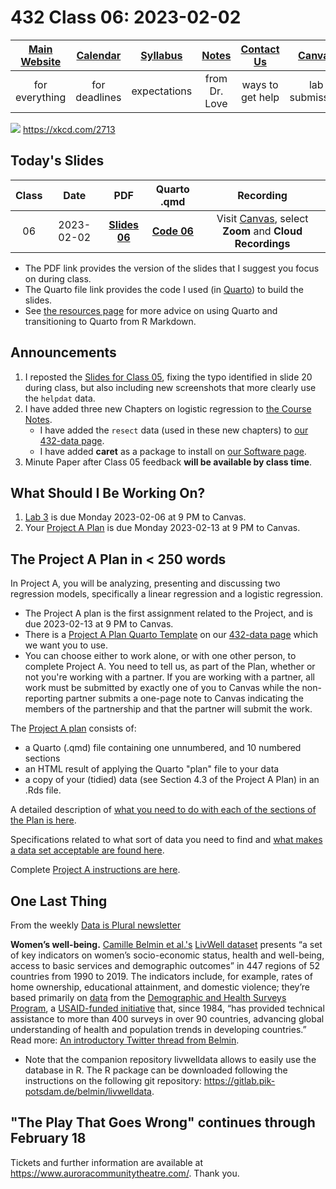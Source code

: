 # 432 Class 06: 2023-02-02

[Main Website](https://thomaselove.github.io/432-2023/) | [Calendar](https://thomaselove.github.io/432-2023/calendar.html) | [Syllabus](https://thomaselove.github.io/432-syllabus-2023/) | [Notes](https://thomaselove.github.io/432-notes/) | [Contact Us](https://thomaselove.github.io/432-2023/contact.html) | [Canvas](https://canvas.case.edu) | [Data and Code](https://github.com/THOMASELOVE/432-data) | [Sources](https://github.com/THOMASELOVE/432-classes-2023/tree/main/sources)
:-----------: | :--------------: | :----------: | :---------: | :-------------: | :-----------: | :------------: |:------:
for everything | for deadlines | expectations | from Dr. Love | ways to get help | lab submission | for downloads | to read

![](https://imgs.xkcd.com/comics/data_point.png) <https://xkcd.com/2713> 

## Today's Slides

Class | Date | PDF | Quarto .qmd | Recording
:---: | :--------: | :------: | :------: | :-------------:
06 | 2023-02-02 | **[Slides 06](https://github.com/THOMASELOVE/432-slides-2023/blob/main/slides06.pdf)** | **[Code 06](https://github.com/THOMASELOVE/432-slides-2023/blob/main/slides06.qmd)** | Visit [Canvas](https://canvas.case.edu/), select **Zoom** and **Cloud Recordings**

- The PDF link provides the version of the slides that I suggest you focus on during class.
- The Quarto file link provides the code I used (in [Quarto](https://quarto.org/)) to build the slides.
- See [the resources page](https://github.com/THOMASELOVE/432-classes-2023/tree/main/sources#learning-about-quarto-and-making-the-switch-from-r-markdown) for more advice on using Quarto and transitioning to Quarto from R Markdown. 

## Announcements
 
1. I reposted the [Slides for Class 05](https://github.com/THOMASELOVE/432-classes-2023/tree/main/class05#todays-slides), fixing the typo identified in slide 20 during class, but also including new screenshots that more clearly use the `helpdat` data.
2. I have added three new Chapters on logistic regression to [the Course Notes](https://thomaselove.github.io/432-notes/).
    - I have added the `resect` data (used in these new chapters) to [our 432-data page](https://github.com/THOMASELOVE/432-data).
    - I have added **caret** as a package to install on [our Software page](https://thomaselove.github.io/432-2023/software.html).
3. Minute Paper after Class 05 feedback **will be available by class time**.

## What Should I Be Working On?

1. [Lab 3](https://thomaselove.github.io/432-2023/lab3.html) is due Monday 2023-02-06 at 9 PM to Canvas.
2. Your [Project A Plan](https://thomaselove.github.io/432-2023/projA.html) is due Monday 2023-02-13 at 9 PM to Canvas.

## The Project A Plan in < 250 words

In Project A, you will be analyzing, presenting and discussing two regression models, specifically a linear regression and a logistic regression. 

- The Project A plan is the first assignment related to the Project, and is due 2023-02-13 at 9 PM to Canvas.
- There is a [Project A Plan Quarto Template](https://raw.githubusercontent.com/THOMASELOVE/432-data/master/templates/projectAplan_template.qmd) on our [432-data page](https://github.com/THOMASELOVE/432-data) which we want you to use.
- You can choose either to work alone, or with one other person, to complete Project A. You need to tell us, as part of the Plan, whether or not you're working with a partner. If you are working with a partner, all work must be submitted by exactly one of you to Canvas while the non-reporting partner submits a one-page note to Canvas indicating the members of the partnership and that the partner will submit the work.

The [Project A plan](https://thomaselove.github.io/432-2023/projA.html#the-project-a-plan) consists of:

- a Quarto (.qmd) file containing one unnumbered, and 10 numbered sections
- an HTML result of applying the Quarto "plan" file to your data
- a copy of your (tidied) data (see Section 4.3 of the Project A Plan) in an .Rds file.

A detailed description of [what you need to do with each of the sections of the Plan is here](https://thomaselove.github.io/432-2023/projA.html#the-project-a-plan).

Specifications related to what sort of data you need to find and [what makes a data set acceptable are found here](https://thomaselove.github.io/432-2023/projA.html#choosing-your-data).

Complete [Project A instructions are here](https://thomaselove.github.io/432-2023/projA.html).

## One Last Thing

From the weekly [Data is Plural newsletter](https://www.data-is-plural.com/)

**Women’s well-being.** [Camille Belmin et al.'s](https://www.nature.com/articles/s41597-022-01824-2) [LivWell dataset](https://zenodo.org/record/7277104) presents “a set of key indicators on women’s socio-economic status, health and well-being, access to basic services and demographic outcomes” in 447 regions of 52 countries from 1990 to 2019. The indicators include, for example, rates of home ownership, educational attainment, and domestic violence; they’re based primarily on [data](https://dhsprogram.com/data/) from the [Demographic and Health Surveys Program](https://dhsprogram.com/), a [USAID-funded initiative](https://dhsprogram.com/Who-We-Are/About-Us.cfm) that, since 1984, “has provided technical assistance to more than 400 surveys in over 90 countries, advancing global understanding of health and population trends in developing countries.” Read more: [An introductory Twitter thread from Belmin](https://twitter.com/BelminCamille/status/1597948618220384256).

- Note that the companion repository livwelldata allows to easily use the database in R. The R package can be downloaded following the instructions on the following git repository: https://gitlab.pik-potsdam.de/belmin/livwelldata.

## "The Play That Goes Wrong" continues through February 18

Tickets and further information are available at https://www.auroracommunitytheatre.com/. Thank you.
